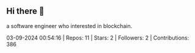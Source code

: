 ## Hi there 👋
a software engineer who interested in blockchain.
<!--START_SECTION:github_stats-->
03-09-2024 00:54:16 | Repos: 11 | Stars: 2 | Followers: 2 | Contributions: 386
<!--END_SECTION:github_stats-->

